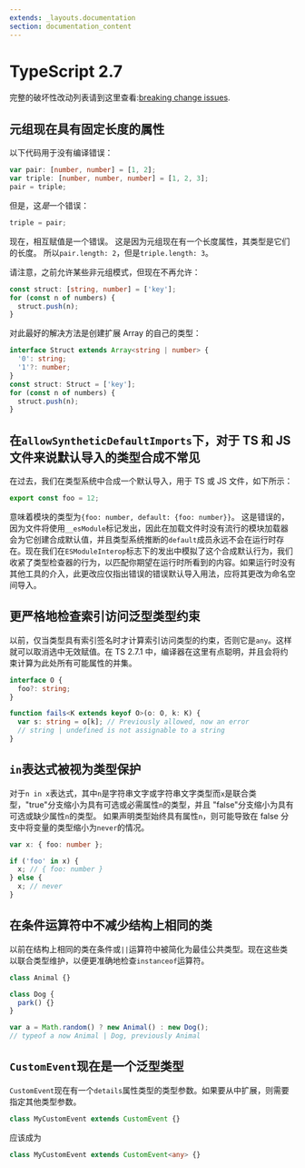 ```yaml
---
extends: _layouts.documentation
section: documentation_content
---
```


# TypeScript 2.7

完整的破坏性改动列表请到这里查看:[breaking change issues](https://github.com/Microsoft/TypeScript/issues?q=is%3Aissue+milestone%3A%22TypeScript+2.7%22+label%3A%22Breaking+Change%22+is%3Aclosed).

## 元组现在具有固定长度的属性

以下代码用于没有编译错误：

```typescript
var pair: [number, number] = [1, 2];
var triple: [number, number, number] = [1, 2, 3];
pair = triple;
```

但是，这*是*一个错误：

```typescript
triple = pair;
```

现在，相互赋值是一个错误。 这是因为元组现在有一个长度属性，其类型是它们的长度。 所以`pair.length: 2`，但是`triple.length: 3`。

请注意，之前允许某些非元组模式，但现在不再允许：

```typescript
const struct: [string, number] = ['key'];
for (const n of numbers) {
  struct.push(n);
}
```

对此最好的解决方法是创建扩展 Array 的自己的类型：

```typescript
interface Struct extends Array<string | number> {
  '0': string;
  '1'?: number;
}
const struct: Struct = ['key'];
for (const n of numbers) {
  struct.push(n);
}
```

## 在`allowSyntheticDefaultImports`下，对于 TS 和 JS 文件来说默认导入的类型合成不常见

在过去，我们在类型系统中合成一个默认导入，用于 TS 或 JS 文件，如下所示：

```typescript
export const foo = 12;
```

意味着模块的类型为`{foo: number, default: {foo: number}}`。 这是错误的，因为文件将使用`__esModule`标记发出，因此在加载文件时没有流行的模块加载器会为它创建合成默认值，并且类型系统推断的`default`成员永远不会在运行时存在。现在我们在`ESModuleInterop`标志下的发出中模拟了这个合成默认行为，我们收紧了类型检查器的行为，以匹配你期望在运行时所看到的内容。如果运行时没有其他工具的介入，此更改应仅指出错误的错误默认导入用法，应将其更改为命名空间导入。

## 更严格地检查索引访问泛型类型约束

以前，仅当类型具有索引签名时才计算索引访问类型的约束，否则它是`any`。这样就可以取消选中无效赋值。在 TS 2.7.1 中，编译器在这里有点聪明，并且会将约束计算为此处所有可能属性的并集。

```typescript
interface O {
  foo?: string;
}

function fails<K extends keyof O>(o: O, k: K) {
  var s: string = o[k]; // Previously allowed, now an error
  // string | undefined is not assignable to a string
}
```

## `in`表达式被视为类型保护

对于`n in x`表达式，其中`n`是字符串文字或字符串文字类型而`x`是联合类型，"true"分支缩小为具有可选或必需属性`n`的类型，并且 "false"分支缩小为具有可选或缺少属性`n`的类型。 如果声明类型始终具有属性`n`，则可能导致在 false 分支中将变量的类型缩小为`never`的情况。

```typescript
var x: { foo: number };

if ('foo' in x) {
  x; // { foo: number }
} else {
  x; // never
}
```

## 在条件运算符中不减少结构上相同的类

以前在结构上相同的类在条件或`||`运算符中被简化为最佳公共类型。现在这些类以联合类型维护，以便更准确地检查`instanceof`运算符。

```typescript
class Animal {}

class Dog {
  park() {}
}

var a = Math.random() ? new Animal() : new Dog();
// typeof a now Animal | Dog, previously Animal
```

## `CustomEvent`现在是一个泛型类型

`CustomEvent`现在有一个`details`属性类型的类型参数。如果要从中扩展，则需要指定其他类型参数。

```typescript
class MyCustomEvent extends CustomEvent {}
```

应该成为

```typescript
class MyCustomEvent extends CustomEvent<any> {}
```
